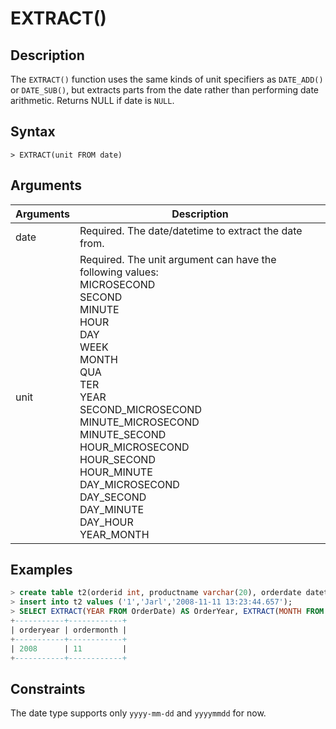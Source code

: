 # **EXTRACT()**

## **Description**

The ``EXTRACT()`` function uses the same kinds of unit specifiers as ``DATE_ADD()`` or ``DATE_SUB()``, but extracts parts from the date rather than performing date arithmetic. Returns NULL if date is ``NULL``.

## **Syntax**

```
> EXTRACT(unit FROM date)
```

## **Arguments**

|  Arguments   | Description  |
|  ----  | ----  |
| date  | Required.  The date/datetime to extract the date from. |
| unit| Required. The unit argument can have the following values:<br>MICROSECOND <br>SECOND<br>MINUTE<br>HOUR<br>DAY<br>WEEK<br>MONTH<br>QUA<br>TER<br>YEAR<br>SECOND_MICROSECOND<br>MINUTE_MICROSECOND<br>MINUTE_SECOND<br>HOUR_MICROSECOND<br>HOUR_SECOND<br>HOUR_MINUTE<br>DAY_MICROSECOND<br>DAY_SECOND<br>DAY_MINUTE<br>DAY_HOUR<br>YEAR_MONTH|

## **Examples**

```sql
> create table t2(orderid int, productname varchar(20), orderdate datetime);
> insert into t2 values ('1','Jarl','2008-11-11 13:23:44.657');
> SELECT EXTRACT(YEAR FROM OrderDate) AS OrderYear, EXTRACT(MONTH FROM OrderDate) AS OrderMonth   FROM t2 WHERE OrderId=1;
+-----------+------------+
| orderyear | ordermonth |
+-----------+------------+
| 2008      | 11         |
+-----------+------------+
```

## **Constraints**

The date type supports only `yyyy-mm-dd` and `yyyymmdd` for now.
